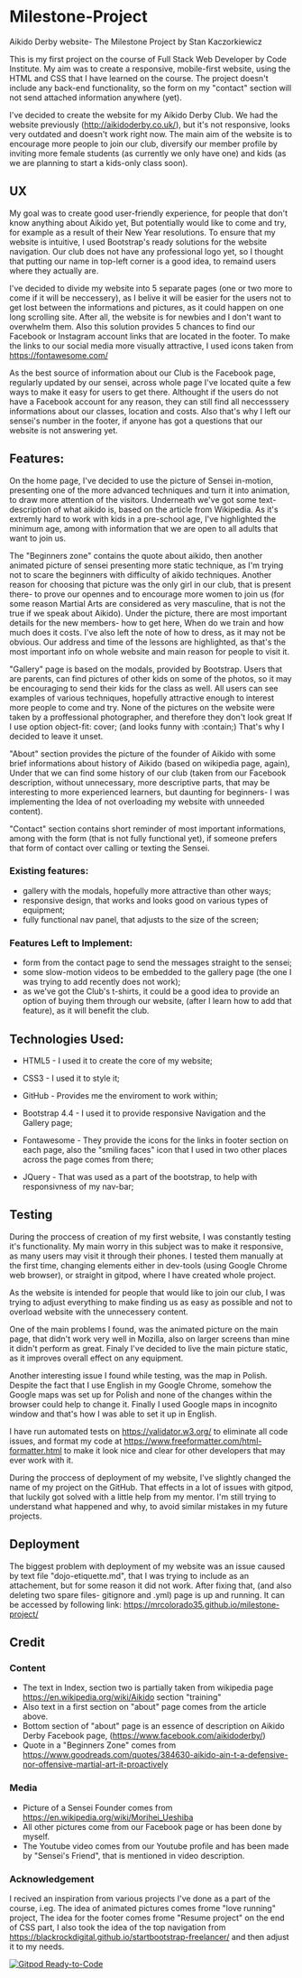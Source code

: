 # Milestone-Project
Aikido Derby website- The Milestone Project by Stan Kaczorkiewicz

This is my first project on the course of Full Stack Web Developer by Code Institute. 
My aim was to create a responsive, mobile-first website, using the HTML and CSS that I have learned on the course.
The project doesn't include any back-end functionality, 
so the form on my "contact" section will not send attached information anywhere (yet).


I've decided to create the website for my Aikido Derby Club. 
We had the website previously (http://aikidoderby.co.uk/), but it's not responsive, 
looks very outdated and doesn't work right now. 
The main aim of the website is to encourage more people to join our club,
diversify our member profile by inviting more female students (as currently we only have one) 
and kids (as we are planning to start a kids-only class soon).


 ## UX

My goal was to create good user-friendly experience, for people that don't know anything about Aikido yet,
But potentially would like to come and try, for example as a result of their New Year resolutions.
To ensure that my website is intuitive, I used Bootstrap's ready solutions for the website navigation.
Our club does not have any professional logo yet, so I thought that putting our name in top-left corner is a good idea, 
to remaind users where they actually are.

I've decided to divide my website into 5 separate pages (one or two more to come if it will be neccessery),
as I belive it will be easier for the users not to get lost between the informations and pictures,
as it could happen on one long scrolling site. After all, the website is for newbies and I don't want to overwhelm them.
Also this solution provides 5 chances to find our Facebook or Instagram account links that are located in the footer.
To make the links to our social media more visually attractive, I used icons taken from https://fontawesome.com/ 

As the best source of information about our Club is the Facebook page, regularly updated by our sensei,
across whole page I've located quite a few ways to make it easy for users to get there.
Althought if the users do not have a Facebook account for any reason, 
they can still find all neccesssery informations about our classes, location and costs.
Also that's why I left our sensei's number in the footer,
if anyone has got a questions that our website is not answering yet.


## Features:

On the home page, I've decided to use the picture of Sensei in-motion, 
presenting one of the more advanced techniques 
and turn it into animation, to draw more attention of the visitors.
Underneath we've got some text-description of what aikido is, 
based on the article from Wikipedia.
As it's extremly hard to work with kids in a pre-school age, I've highlighted the minimum age,
among with information that we are open to all adults that want to join us.

The "Beginners zone" contains the quote about aikido,
then another animated picture of sensei presenting more static technique, 
as I'm trying not to scare the beginners with difficulty of aikido techniques.
Another reason for choosing that picture was the only girl in our club, that is present there- 
to prove our opennes and to encourage more women to join us 
(for some reason Martial Arts are considered as very masculine, that is not the true if we speak about Aikido).
Under the picture, there are most important details for the new members- how to get here,
When do we train and how much does it costs.
I've also left the note of how to dress, as it may not be obvious.
Our address and time of the lessons are highlighted, 
as that's the most important info on whole website and main reason for people to visit it.

"Gallery" page is based on the modals, provided by Bootstrap. 
Users that are parents, can find pictures of other kids on some of the photos, 
so it may be encouraging to send their kids for the class as well.
All users can see examples of various techniques, 
hopefully attractive enough to interest more people to come and try.
None of the pictures on the website were taken by a proffessional photographer, and therefore they don't look great 
If I use option object-fit: cover; (and looks funny with :contain;) That's why I decided to leave it unset.


"About" section provides the picture of the founder of Aikido with some brief informations about history of Aikido 
(based on wikipedia page, again),
Under that we can find some history of our club (taken from our Facebook description, 
without unnecessary, more descriptive parts, that may be interesting to more experienced learners, but daunting for beginners- 
I was implementing the Idea of not overloading my website with unneeded content).

"Contact" section contains short reminder of most important informations, among with the form 
(that is not fully functional yet), if someone prefers that form of contact over calling or texting the Sensei.


### Existing features:
- gallery with the modals, hopefully more attractive than other ways;
- responsive design, that works and looks good on various types of equipment;
- fully functional nav panel, that adjusts to the size of the screen;


### Features Left to Implement:
- form from the contact page to send the messages straight to the sensei;
- some slow-motion videos to be embedded to the gallery page (the one I was trying to add recently does not work);
- as we've got the Club's t-shirts, it could be a good idea to provide an option of buying them through our website,
     (after I learn how to add that feature), as it will benefit the club.
    


## Technologies Used:

- HTML5 -            I used it to create the core of my website;

- CSS3 -             I used it to style it;

- GitHub -           Provides me the enviroment to work within;

- Bootstrap 4.4 -   I used it to provide responsive Navigation and the Gallery page;

- Fontawesome -     They provide the icons for the links in footer section on each page, 
                     also the "smiling faces" icon that I used in two other places across the page comes from there;

- JQuery -            That was used as a part of the bootstrap, to help with responsivness of my nav-bar;


## Testing

During the proccess of creation of my first website, I was constantly testing it's functionality.
My main worry in this subject was to make it responsive, as many users may visit it through their phones.
I tested them manually at the first time, changing elements either in dev-tools (using Google Chrome web browser),
or straight in gitpod, where I have created whole project.

As the website is intended for people that would like to join our club, I was trying to adjust everything
to make finding us as easy as possible and not to overload website with the unnecessery content.
    
One of the main problems I found, was the animated picture on the main page, 
that didn't work very well in Mozilla, also on larger screens than mine it didn't perform as great. 
Finaly I've decided to live the main picture static, as it improves overall effect on any equipment.

Another interesting issue I found while testing, was the map in Polish. 
Despite the fact that I use English in my Google Chrome, somehow the Google maps was set up for Polish 
and none of the changes within the browser could help to change it.
Finally I used Google maps in incognito window and that's how I was able to set it up in English.

I have run automated tests on https://validator.w3.org/ to eliminate all code issues, 
and format my code at https://www.freeformatter.com/html-formatter.html to make it look nice and clear 
for other developers that may ever work with it.

During the proccess of deployment of my website, I've slightly changed the name of my project on the GitHub.
That effects in a lot of issues with gitpod, that luckily got solved with a little help from my mentor.
I'm still trying to understand what happened and why, to avoid similar mistakes in my future projects.


## Deployment 

The biggest problem with deployment of my website was an issue caused by text file "dojo-etiquette.md", 
that I was trying to include as an attachement, but for some reason it did not work.
After fixing that, (and also deleting two spare files- gitignore and .yml) page is up and running.
It can be accessed by following link: https://mrcolorado35.github.io/milestone-project/


## Credit

### Content
- The text in Index, section two is partially taken from wikipedia page https://en.wikipedia.org/wiki/Aikido
section "training"
- Also text in a first section on "about" page comes from the article above.
- Bottom section of "about" page is an essence of description on Aikido Derby Facebook page, (https://www.facebook.com/aikidoderby/)
- Quote in a "Beginners Zone" comes from https://www.goodreads.com/quotes/384630-aikido-ain-t-a-defensive-nor-offensive-martial-art-it-proactively

 ### Media
- Picture of a Sensei Founder comes from https://en.wikipedia.org/wiki/Morihei_Ueshiba 
- All other pictures come from our Facebook page or has been done by myself.
- The Youtube video comes from our Youtube profile and has been made by "Sensei's Friend", 
 that is mentioned in video description.

### Acknowledgement 
I recived an inspiration from various projects I've done as a part of the course,
i.eg. The idea of animated pictures comes frome "love running" project, 
      The idea for the footer comes frome "Resume project" on the end of CSS part,
I also took the idea of the top navigation from https://blackrockdigital.github.io/startbootstrap-freelancer/ 
and then adjust it to my needs.
    

    


[![Gitpod Ready-to-Code](https://img.shields.io/badge/Gitpod-Ready--to--Code-blue?logo=gitpod)](https://gitpod.io/#https://github.com/MrColorado35/milestone-project) 







